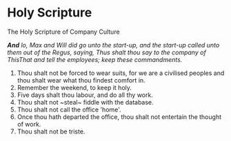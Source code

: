 # Holy Scripture

The Holy Scripture of Company Culture

_**And** lo, Max and Will did go unto the start-up, and the start-up called unto them out of the Regus, saying, Thus shalt thou say to the
company of ThisThat and tell the employees; keep these commandments._

1. Thou shalt not be forced to wear suits, for we are a civilised peoples and thou shalt wear what thou findest comfort in.
2. Remember the weekend, to keep it holy.
3. Five days shalt thou labour, and do all thy work.
4. Thou shalt not ~steal~ fiddle with the database.
5. Thou shalt not call the office 'home'. 
6. Once thou hath departed the office, thou shalt not entertain the thought of work.
7. Thou shalt not be triste.
